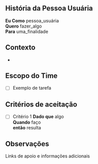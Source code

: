 ## História da Pessoa Usuária
**Eu Como** pessoa_usuária  <br />
**Quero** fazer_algo  <br />
**Para** uma_finalidade <br />

## Contexto
- 

## Escopo do Time 
- [ ] Exemplo de tarefa

## Critérios de aceitação
- [ ] Critério 1
**Dado que** algo <br />
**Quando** faço <br /> 
**então** resulta <br />

## Observações
Links de apoio e informações adicionais
